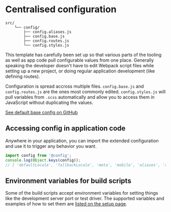 
# Centralised configuration

```
src/
	└── config/
		├── config.aliases.js
		├── config.base.js
		├── config.routes.js
		└── config.styles.js
```

This template has carefully been set up so that various parts of the tooling as well as app code pull configurable values from one place. Generally speaking the developer doesn't have to edit Webpack script files while setting up a new project, or doing regular application development (like defining routes).

Configuration is spread accross multiple files. `config.base.js` and `config.routes.js` are the ones most commonly edited. `config.styles.js` will pull variables from `.scss` automatically and allow you to access them in JavaScript without duplicating the values.

[See default base config on GitHub](https://github.com/Eiskis/bellevue/blob/master/src/config/config.base.js)

## Accessing config in application code

Anywhere in your application, you can import the extended configuration and use it to trigger any behavior you want.

```js
import config from '@config';
console.log(Object.keys(config));
// [ 'defaultLocale', 'fallbackLocale', 'meta', 'mobile', 'aliases', 'routes', 'styles', ... ]
```

## Environment variables for build scripts

Some of the build scripts accept environment variables for setting things like the development server port or test driver. The supported variables and examples of how to set them are [listed on the setup page](../overview/setup.md).
